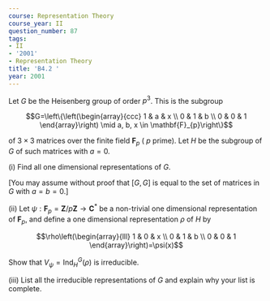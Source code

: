 ```yaml
---
course: Representation Theory
course_year: II
question_number: 87
tags:
- II
- '2001'
- Representation Theory
title: 'B4.2 '
year: 2001
---
```



Let $G$ be the Heisenberg group of order $p^{3}$. This is the subgroup

$$G=\left\{\left(\begin{array}{ccc}
1 & a & x \\
0 & 1 & b \\
0 & 0 & 1
\end{array}\right) \mid a, b, x \in \mathbf{F}_{p}\right\}$$

of $3 \times 3$ matrices over the finite field $\mathbf{F}_{p}$ ( $p$ prime). Let $H$ be the subgroup of $G$ of such matrices with $a=0$.

(i) Find all one dimensional representations of $G$.

[You may assume without proof that $[G, G]$ is equal to the set of matrices in $G$ with $a=b=0 .]$

(ii) Let $\psi: \mathbf{F}_{p}=\mathbf{Z} / p \mathbf{Z} \longrightarrow \mathbf{C}^{*}$ be a non-trivial one dimensional representation of $\mathbf{F}_{p}$, and define a one dimensional representation $\rho$ of $H$ by

$$\rho\left(\begin{array}{lll}
1 & 0 & x \\
0 & 1 & b \\
0 & 0 & 1
\end{array}\right)=\psi(x)$$

Show that $V_{\psi}=\operatorname{Ind}_{H}^{G}(\rho)$ is irreducible.

(iii) List all the irreducible representations of $G$ and explain why your list is complete.